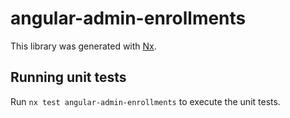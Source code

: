 # angular-admin-enrollments

This library was generated with [Nx](https://nx.dev).

## Running unit tests

Run `nx test angular-admin-enrollments` to execute the unit tests.
